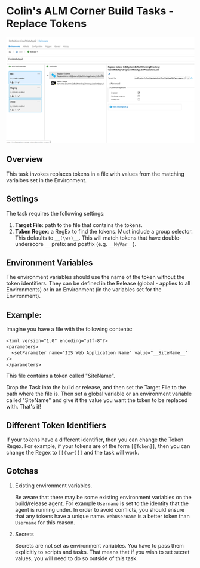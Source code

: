 # Colin's ALM Corner Build Tasks - Replace Tokens

![Replace Tokens Task](../../images/ss_replaceTokens.png)

## Overview
This task invokes replaces tokens in a file with values from the matching varialbes set in the Environment.

## Settings
The task requires the following settings:

1. **Target File**: path to the file that contains the tokens.
1. **Token Regex**: a RegEx to find the tokens. Must include a group selector. This defaults to `__(\w+)__`. This
will match tokens that have double-underscore `__` prefix and postfix (e.g. `__MyVar__`).

## Environment Variables
The environment variables should use the name of the token without the token identifiers. They can be
defined in the Release (global - applies to all Environments) or in an Environment (in the variables
set for the Environment).

## Example:
Imagine you have a file with the following contents:
```
<?xml version="1.0" encoding="utf-8"?>
<parameters>
  <setParameter name="IIS Web Application Name" value="__SiteName__" />
</parameters>  
```

This file contains a token called "SiteName".

Drop the Task into the build or release, and then set the Target File to the path where the file is. Then set
a global variable or an environment variable called "SiteName" and give it the value you want the token to be
replaced with. That's it!

## Different Token Identifiers
If your tokens have a different identifier, then you can change the Token Regex. For example, if your tokens
are of the form `[[Token]]`, then you can change the Regex to `[[(\w+)]]` and the task will work.

## Gotchas
1. Existing environment variables.

    Be aware that there may be some existing environment variables on the build/release agent. For example
`Username` is set to the identity that the agent is running under. In order to avoid conflicts, you should
ensure that any tokens have a unique name. `WebUsername` is a better token than `Username` for this reason.

1. Secrets

    Secrets are not set as environment variables. You have to pass them explicitly to scripts and tasks.
That means that if you wish to set secret values, you will need to do so outside of this task.